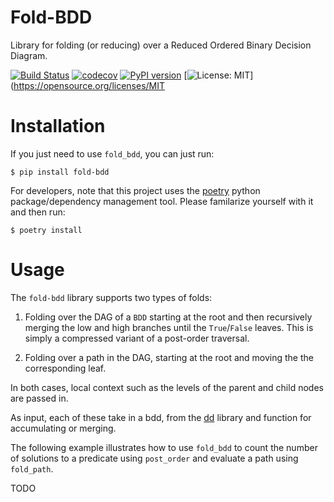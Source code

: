 # Fold-BDD
Library for folding (or reducing) over a Reduced Ordered Binary Decision Diagram.

[![Build Status](https://cloud.drone.io/api/badges/mvcisback/dfa/status.svg)](https://cloud.drone.io/mvcisback/dfa)
[![codecov](https://codecov.io/gh/mvcisback/dfa/branch/master/graph/badge.svg)](https://codecov.io/gh/mvcisback/dfa)
[![PyPI version](https://badge.fury.io/py/dfa.svg)](https://badge.fury.io/py/dfa)
[![License: MIT](https://img.shields.io/badge/License-MIT-yellow.svg)](https://opensource.org/licenses/MIT

# Installation

If you just need to use `fold_bdd`, you can just run:

`$ pip install fold-bdd`

For developers, note that this project uses the
[poetry](https://poetry.eustace.io/) python package/dependency
management tool. Please familarize yourself with it and then
run:

`$ poetry install`

# Usage

The `fold-bdd` library supports two types of folds:

1. Folding over the DAG of a `BDD` starting at the root and then
   recursively merging the low and high branches until the
   `True`/`False` leaves. This is simply a compressed variant
   of a post-order traversal.

2. Folding over a path in the DAG, starting at the root and moving the
   the corresponding leaf.

In both cases, local context such as the levels of the parent and
child nodes are passed in.

As input, each of these take in a bdd, from the
[dd](https://github.com/tulip-control/dd) library and function for
accumulating or merging.

The following example illustrates how to use `fold_bdd` to count the
number of solutions to a predicate using `post_order` and evaluate a
path using `fold_path`.

TODO
